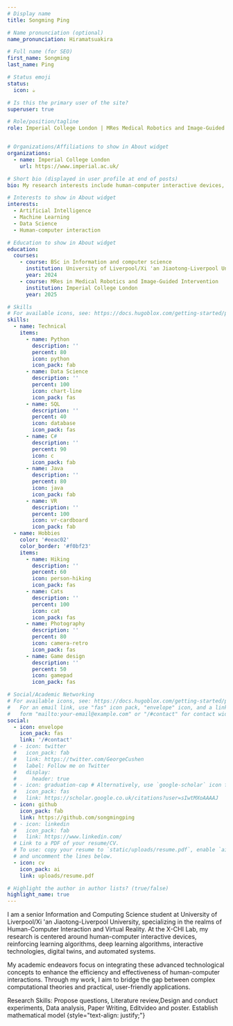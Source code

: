 ```yaml
---
# Display name
title: Songming Ping

# Name pronunciation (optional)
name_pronunciation: Hiramatsuakira

# Full name (for SEO)
first_name: Songming
last_name: Ping

# Status emoji
status:
  icon: ☕️

# Is this the primary user of the site?
superuser: true

# Role/position/tagline
role: Imperial College London | MRes Medical Robotics and Image-Guided Intervention


# Organizations/Affiliations to show in About widget
organizations:
  - name: Imperial College London
    url: https://www.imperial.ac.uk/

# Short bio (displayed in user profile at end of posts)
bio: My research interests include human-computer interactive devices, reinforcement learning algorithms, deep learning algorithms, interactive technologies, digital twins, and automated systems.

# Interests to show in About widget
interests:
  - Artificial Intelligence
  - Machine Learning
  - Data Science
  - Human-computer interaction

# Education to show in About widget
education:
  courses:
    - course: BSc in Information and computer science
      institution: University of Liverpool/Xi 'an Jiaotong-Liverpool University
      year: 2024
    - course: MRes in Medical Robotics and Image-Guided Intervention
      institution: Imperial College London
      year: 2025

# Skills
# For available icons, see: https://docs.hugoblox.com/getting-started/page-builder/#icons
skills:
  - name: Technical
    items:
      - name: Python
        description: ''
        percent: 80
        icon: python
        icon_pack: fab
      - name: Data Science
        description: ''
        percent: 100
        icon: chart-line
        icon_pack: fas
      - name: SQL
        description: ''
        percent: 40
        icon: database
        icon_pack: fas
      - name: C#
        description: ''
        percent: 90
        icon: c
        icon_pack: fab
      - name: Java
        description: ''
        percent: 80
        icon: java
        icon_pack: fab
      - name: VR
        description: ''
        percent: 100
        icon: vr-cardboard
        icon_pack: fab
  - name: Hobbies
    color: '#eeac02'
    color_border: '#f0bf23'
    items:
      - name: Hiking
        description: ''
        percent: 60
        icon: person-hiking
        icon_pack: fas
      - name: Cats
        description: ''
        percent: 100
        icon: cat
        icon_pack: fas
      - name: Photography
        description: ''
        percent: 80
        icon: camera-retro
        icon_pack: fas
      - name: Game design
        description: ''
        percent: 50
        icon: gamepad
        icon_pack: fas

# Social/Academic Networking
# For available icons, see: https://docs.hugoblox.com/getting-started/page-builder/#icons
#   For an email link, use "fas" icon pack, "envelope" icon, and a link in the
#   form "mailto:your-email@example.com" or "/#contact" for contact widget.
social:
  - icon: envelope
    icon_pack: fas
    link: '/#contact'
  # - icon: twitter
  #   icon_pack: fab
  #   link: https://twitter.com/GeorgeCushen
  #   label: Follow me on Twitter
  #   display:
  #     header: true
  # - icon: graduation-cap # Alternatively, use `google-scholar` icon from `ai` icon pack
  #   icon_pack: fas
  #   link: https://scholar.google.co.uk/citations?user=sIwtMXoAAAAJ
  - icon: github
    icon_pack: fab
    link: https://github.com/songmingping
  # - icon: linkedin
  #   icon_pack: fab
  #   link: https://www.linkedin.com/
  # Link to a PDF of your resume/CV.
  # To use: copy your resume to `static/uploads/resume.pdf`, enable `ai` icons in `params.yaml`,
  # and uncomment the lines below.
  - icon: cv
    icon_pack: ai
    link: uploads/resume.pdf

# Highlight the author in author lists? (true/false)
highlight_name: true
---
```


I am a senior Information and Computing Science student at University of Liverpool/Xi 'an Jiaotong-Liverpool University, specializing in the realms of Human-Computer Interaction and Virtual Reality. At the X-CHI Lab, my research is centered around human-computer interactive devices, reinforcing learning algorithms, deep learning algorithms, interactive technologies, digital twins, and automated systems.

My academic endeavors focus on integrating these advanced technological concepts to enhance the efficiency and effectiveness of human-computer interactions. Through my work, I aim to bridge the gap between complex computational theories and practical, user-friendly applications.

Research Skills: Propose questions, Literature review,Design and conduct experiments, Data analysis, Paper Writing, Editvideo and poster. Establish mathematical model
{style="text-align: justify;"}

